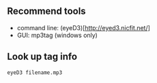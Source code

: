 
## Recommend tools

* command line: (eyeD3)[http://eyed3.nicfit.net/]
* GUI: mp3tag (windows only)

 
## Look up tag info

    eyeD3 filename.mp3

